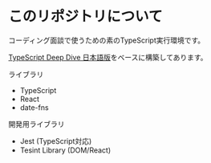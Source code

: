 # このリポジトリについて

コーディング面談で使うための素のTypeScript実行環境です。

[TypeScript Deep Dive 日本語版](https://typescript-jp.gitbook.io/deep-dive/)をベースに構築してあります。

ライブラリ

* TypeScript
* React
* date-fns

開発用ライブラリ

* Jest (TypeScript対応)
* Tesint Library (DOM/React)
